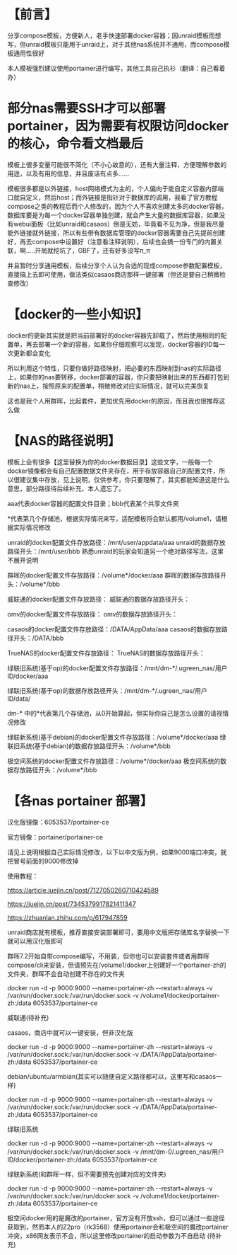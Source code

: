 # 【前言】

分享compose模板，方便新人，老手快速部署docker容器；因unraid模板而想写，但unraid模板只能用于unraid上，对于其他nas系统并不通用，而compose模板通用性很好

本人模板强烈建议使用portainer进行编写，其他工具自己执衫（翻译：自己看着办）


# 部分nas需要SSH才可以部署portainer，因为需要有权限访问docker的核心，命令看文档最后


模板上很多变量可能很不简化（不小心故意的），还有大量注释，方便理解参数的用途，以及有用的信息，并且废话有点多......

模板很多都是以外链接，host网络模式为主的，个人偏向于能自定义容器内部端口就自定义，然后host；而外链接是指针对于数据库的调用，我看了官方教程compose之类的教程后而个人修改的，因为个人不喜欢创建太多的docker容器，数据库要是为每一个docker容器单独创建，就会产生大量的数据库容器，如果没有webui面板（比如unraid和casaos）倒是无妨，毕竟看不见为净，但是我尽量能外链接就外链接，所以有些带有数据库管理的docker容器需要自己先提前创建好，再去compose中设置好（注意看注释说明），后续也会搞一份专门的内置关联，啊.....开局就挖坑了，GBF了，还有好多没写π_π

并且暂时分享通用模板，后续分享个人认为合适的现成compose参数配置模板，直接搞上去即可使用，做法类似casaos商店那样一键部署（但还是要自己稍微检查修改）

# 【docker的一些小知识】

docker的更新其实就是把当前部署好的docker容器先卸载了，然后使用相同的配置单，再去部署一个新的容器，如果你仔细观察可以发现，docker容器的ID每一次更新都会变化

所以利用这个特性，只要你做好路径映射，把必要的东西映射到nas的实际路径上，如果你的nas要转移，docker部署的容器，你只要把映射出来的东西都打包到新的nas上，按照原来的配置单，稍微修改对应实际情况，就可以完美恢复

这也是我个人用群晖，比起套件，更加优先用docker的原因，而且我也很推荐这么做

# 【NAS的路径说明】

模板上会有很多【这里替换为你的docker数据目录】这些文字，一般每一个docker镜像都会有自己配置数据文件夹存在，用于存放容器自己的配置文件，所以很建议集中存放，见上说明，仅供参考，你只要理解了，其实都能知道这是什么意思，部分路径待后续补充，本人遗忘了。

aaa代表docker容器的配置文件目录；bbb代表某个共享文件夹

*代表第几个存储池，根据实际情况来写，适配模板将会默认都用/volume1，请根据实际情况修改

unraid的docker配置文件存放路径：/mnt/user/appdata/aaa
unraid的数据存放路径开头：/mnt/user/bbb
熟悉unraid的玩家会知道另一个绝对路径写法，这里不展开说明

群晖的docker配置文件存放路径：/volume*/docker/aaa
群晖的数据存放路径开头：/volume*/bbb


威联通的docker配置文件存放路径：
威联通的数据存放路径开头：


omv的docker配置文件存放路径：
omv的数据存放路径开头：


casaos的docker配置文件存放路径：/DATA/AppData/aaa
casaos的数据存放路径开头：/DATA/bbb


TrueNAS的docker配置文件存放路径：
TrueNAS的数据存放路径开头：


绿联旧系统(基于op)的docker配置文件存放路径：/mnt/dm-*/.ugreen_nas/用户ID/docker/aaa


绿联旧系统(基于op)的数据存放路径开头：/mnt/dm-*/.ugreen_nas/用户ID/data/


dm-* 中的*代表第几个存储池，从0开始算起，但实际你自己是怎么设置的请视情况修改


绿联新系统(基于debian)的docker配置文件存放路径：/volume*/docker/aaa
绿联旧系统(基于debian)的数据存放路径开头：/volume*/bbb


极空间系统的docker配置文件存放路径：/volume*/docker/aaa
极空间系统的数据存放路径开头：/volume*/bbb


# 【各nas portainer 部署】
汉化版镜像：6053537/portainer-ce


官方镜像：portainer/portainer-ce


请见上说明根据自己实际情况修改，以下以中文版为例，如果9000端口冲突，就把冒号前面的9000修改掉


使用教程：


https://article.juejin.cn/post/7127050260710424589


https://juejin.cn/post/7345379917821411347


https://zhuanlan.zhihu.com/p/617947859


unraid商店就有模板，推荐直接安装部署即可，要用中文版把存储库名字替换一下就可以用汉化版即可


群晖7.2开始自带compose编写，不用装，但你也可以安装套件或者用群晖compose/cli来安装，但请预先在/volume1/docker上创建好一个portainer-zh的文件夹，群晖不会自动创建不存在的文件夹


docker run -d -p 9000:9000 --name=portainer-zh --restart=always -v /var/run/docker.sock:/var/run/docker.sock -v /volume1/docker/portainer-zh:/data 6053537/portainer-ce


威联通(待补充)


casaos，商店中就可以一键安装，但非汉化版


docker run -d -p 9000:9000 --name=portainer-zh --restart=always -v /var/run/docker.sock:/var/run/docker.sock -v /DATA/AppData/portainer-zh:/data 6053537/portainer-ce


debian/ubuntu/armbian(其实可以随便自定义路径都可以，这里写和casaos一样)


docker run -d -p 9000:9000 --name=portainer-zh --restart=always -v /var/run/docker.sock:/var/run/docker.sock -v /DATA/AppData/portainer-zh:/data 6053537/portainer-ce


绿联旧系统


docker run -d -p 9000:9000 --name=portainer-zh --restart=always -v /var/run/docker.sock:/var/run/docker.sock -v /mnt/dm-0/.ugreen_nas/用户ID/docker/portainer-zh:/data 6053537/portainer-ce


绿联新系统(和群晖一样，但不需要预先创建对应的文件夹)


docker run -d -p 9000:9000 --name=portainer-zh --restart=always -v /var/run/docker.sock:/var/run/docker.sock -v /volume1/docker/portainer-zh:/data 6053537/portainer-ce


极空间docker用的是魔改的portainer，官方没有开放ssh，但可以通过一些途径获取到，然而本人的Z2pro（rk3568）使用portainer会和极空间的魔改portainer冲突，x86网友表示不会，所以这里修改portainer的启动参数为不自启动
(待补充)



